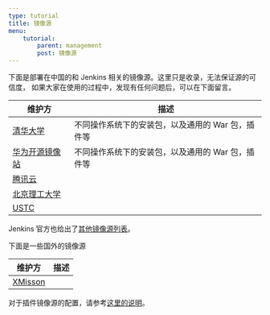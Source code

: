 ```yaml
---
type: tutorial
title: 镜像源
menu:
    tutorial:
        parent: management
        post: 镜像源
---
```


下面是部署在中国的和 Jenkins 相关的镜像源。这里只是收录，无法保证源的可信度，
如果大家在使用的过程中，发现有任何问题后，可以在下面留言。

|维护方|描述|
|---|---|
|[清华大学](https://mirrors.tuna.tsinghua.edu.cn/jenkins/)|不同操作系统下的安装包，以及通用的 War 包，插件等|
|[华为开源镜像站](https://mirrors.huaweicloud.com/jenkins/)|不同操作系统下的安装包，以及通用的 War 包，插件等|
|[腾讯云](https://mirrors.cloud.tencent.com/jenkins/)||
|[北京理工大学](http://mirror.bit.edu.cn/jenkins/)||
|[USTC](http://mirrors.ustc.edu.cn/jenkins/)||

Jenkins 官方也给出了[其他镜像源列表](http://mirrors.jenkins-ci.org/status.html#cn)。

下面是一些国外的镜像源

|维护方|描述|
|---|---|
|[XMisson](http://mirror.xmission.com/jenkins/)||

对于插件镜像源的配置，请参考[这里的说明](/tutorial/management/plugin/update-center/)。
